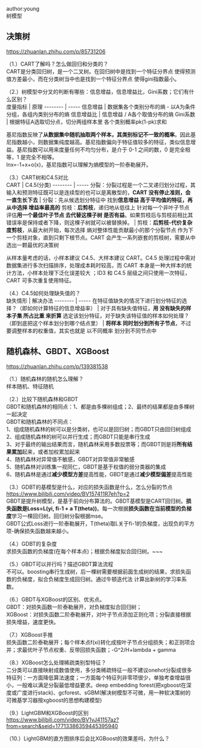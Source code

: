 
author:young<br>
树模型<br>

## 决策树
https://zhuanlan.zhihu.com/p/85731206<br>

（1.）CART了解吗？怎么做回归和分类的？<br>
CART是分类回归树，是一个二叉树。在回归树中是找到一个特征分界点 使得预测值方差最小，而在分类树当中也是找到一个特征分界点 使得gini指数最小。<br>

（2.）树模型中分叉的判断有哪些：信息增益，信息增益比，Gini系数；它们有什么区别？<br>
度量指标     | 原理
-------- | -----
信息增益  | 数据集各个类别分布的熵 - 以A为条件分组，各组内类别分布的熵
信息增益比  | 信息增益 / A各个取值分布的熵
Gini系数  | 根据特征A选取切分点，切分两组样本里 各个类别概率pk(1-pk)求和

基尼指数反映了**从数据集中随机抽取两个样本，其类别标记不一致的概率**。因此基尼指数越小，则数据集纯度越高。基尼指数偏向于特征值较多的特征，类似信息增益。基尼指数可以用来度量任何不均匀分布，是介于 0-1 之间的数，0 是完全相等，1 是完全不相等。<br>
lnx=-1+x+o(x)，基尼指数可以理解为熵模型的一阶泰勒展开。<br>


（3.）CART树和C4.5对比<br>
CART     | C4.5(分类)
-------- | -----
分裂：分裂过程是一个二叉递归划分过程，其输入和预测特征既可以是连续型的也可以是离散型的，**CART 没有停止准则，会一直生长下去**  | 分裂：先从候选划分特征中 找到**信息增益 高于平均值的特征，再从中选择 增益率最高的**
剪枝：**后剪枝**，递归地从低往上 针对每一个非叶子节点 评估**用一个最佳叶子节点 去代替这棵子树 是否有益**。如果剪枝后与剪枝前相比其错误率是保持或者下降，则这棵子树就可以被替换掉。  | 剪枝：**后剪枝-代价复杂度剪枝**，从最大树开始，每次选择 熵对整体性能贡献最小的那个分裂节点 作为下一个剪枝对象，直到只剩下根节点。CART 会产生一系列嵌套的剪枝树，需要从中选出一颗最优的决策树

从样本量考虑的话，小样本建议 C4.5、大样本建议 CART。C4.5 处理过程中需对数据集进行多次扫描排序，处理成本耗时较高，而 CART 本身是一种大样本的统计方法，小样本处理下泛化误差较大 ；ID3 和 C4.5 层级之间只使用一次特征，CART 可多次重复使用特征。<br>


（4.）C4.5如何处理缺失值的？<br>
缺失情形     | 解决办法
-------- | -----
在特征值缺失的情况下进行划分特征的选择？（即如何计算特征的信息增益率）  | 对于具有缺失值特征，**用 没有缺失的样本子集 所占比重 来折算**
选定该划分特征，对于缺失该特征值的样本如何处理？（即到底把这个样本划分到哪个结点里）  | **将样本 同时划分到所有子节点**，不过要调整样本的权重值，其实也就是 以不同概率 划分到不同节点中


## 随机森林、GBDT、XGBoost
https://zhuanlan.zhihu.com/p/139381538<br>

（1.）随机森林的随机怎么理解？<br>
样本随机、特征随机<br>

（2.）比较下随机森林和GBDT<br>
GBDT和随机森林的相同点：1、都是由多棵树组成；2、最终的结果都是由多棵树一起决定<br>
GBDT和随机森林的不同点：<br>
1、组成随机森林的树可以是分类树，也可以是回归树；而GBDT只由回归树组成<br>
2、组成随机森林的树可以并行生成；而GBDT只能是串行生成<br>
3、对于最终的输出结果而言，随机森林采用多数投票等；而GBDT则是将**所有结果累加**起来，或者加权累加起来<br>
4、随机森林对异常值不敏感，GBDT对异常值非常敏感<br>
5、随机森林对训练集一视同仁，GBDT是基于权值的弱分类器的集成<br>
6、随机森林是通过**减少模型方差**提高性能，GBDT是通过**减少模型偏差**提高性能<br>

（3.）GDBT的基模型是什么，对应的损失函数是什么，怎么分裂的节点<br>
https://www.bilibili.com/video/BV157411R7eh?p=2<br>
GBDT是提升树模型，是基于前向分布算法的。GBDT基模型是CART回归树。**损失函数是Loss=L(yi, fi-1 + a T(theta))**。每一次根据**损失函数在当前模型的负梯度**学习一棵回归树。回归树分裂根据mse。<br>
GBDT公式Loss进行一阶泰勒展开，T(theta)取L关于fi-1的负梯度，出现负的平方项-确保损失函数越来越小。<br>

（4.）GDBT的复杂度<br>
求损失函数的负梯度(在每个样本点)；根据负梯度拟合回归树。~~~ <br>

（5.）GBDT可以并行吗？描述GBDT算法流程<br>
不可以。boosting串行生成树，后一棵树需要根据前面生成树的结果，求损失函数的负梯度，拟合负梯度生成回归树。通过牛顿迭代法 计算出新树的学习率系数。<br>

（6.）GBDT与XGBoost的区别、优劣点。<br>
GBDT：对损失函数一阶泰勒展开，对负梯度拟合回归树；<br>
XGBoost：对损失函数二阶泰勒展开，对叶子节点添加正则化项；分裂直接根据损失增益，速度更快。<br>

（7.）XGBoost手推<br>
损失函数二阶泰勒展开；每个样本点f(xi)转化成按叶子节点分组损失；和正则项合并；求最优叶子节点权重、反带回损失函数；-G^2/H+lambda + gamma<br>

（8.）XGBoost怎么处理稀疏类别型特征？<br>
二分类可以直接映射成数值使用，多分类稀疏特征一般不建议onehot分裂成很多特征列：一方面降低算法速度；一方面每个特征列非零项很少，单独考查增益很小，一般难以满足分裂最低增益要求。deep embedding forest(把xgboost在深度或广度进行stack)、gcforest、sGBM(解决树模型不可微，用一种软决策树的可微基学习器按xgboost的思想构建模型)<br>


（9.）LightGBM和XGBoost的区别<br>
https://www.bilibili.com/video/BV1vJ41157az?from=search&seid=17713386359445395940<br>


（10.）LightGBM的直方图排序后会比XGBoost的效果差吗，为什么？<br>









